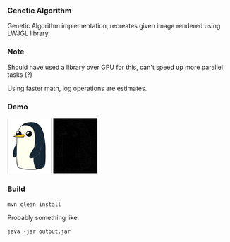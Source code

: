 ### Genetic Algorithm

Genetic Algorithm implementation, recreates given image rendered using LWJGL library.

### Note

Should have used a library over GPU for this, can't speed up more parallel tasks (?)

Using faster math, log operations are estimates.

### Demo

<p float="left">
  <img src="./peng.png" width="100" />
  <img src="/img.png" width="100" /> 
</p>

### Build

```shell
mvn clean install
```

Probably something like:

```shell
java -jar output.jar
```
